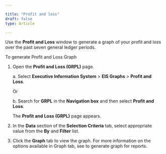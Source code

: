 ```yaml
---

title: "Profit and loss"
draft: false
type: Article

---
```


Use the **Profit and Loss** window to generate a graph of your profit and loss over the past seven general ledger periods.

To generate Profit and Loss Graph

1. Open the **Profit and Loss (GRPL)** page.

    a. Select **Executive Information System** > **EIS Graphs** >  **Profit and Loss**.

    Or

    b. Search for **GRPL** in the **Navigation box** and then select **Profit and Loss**.

    The **Profit and Loss (GRPL)** page appears.

2. In the **Data** section of the **Selection Criteria** tab, select appropriate value from the **By** and **Filter** list.

3. Click the **Graph** tab to view the graph. For more information on the options available in Graph tab, see to generate graph for reports.



​